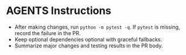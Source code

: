 # AGENTS Instructions

- After making changes, run `python -m pytest -q`. If `pytest` is missing, record the failure in the PR.
- Keep optional dependencies optional with graceful fallbacks.
- Summarize major changes and testing results in the PR body.
